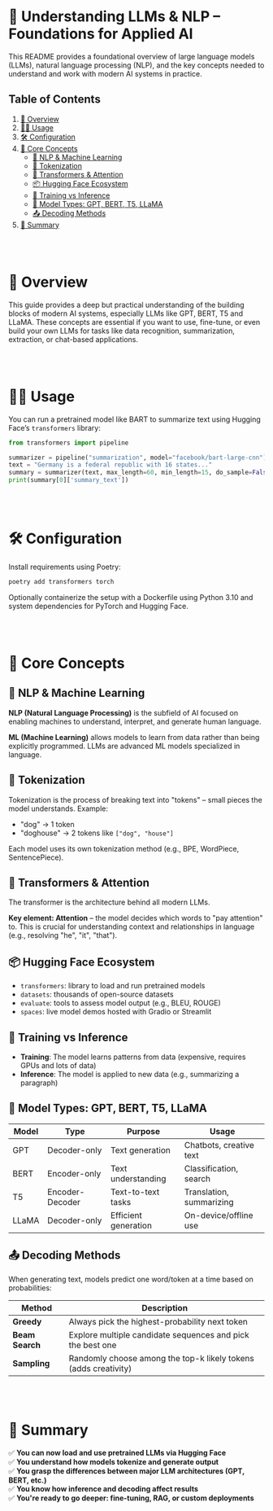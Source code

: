 # 🧠 Understanding LLMs & NLP – Foundations for Applied AI

This README provides a foundational overview of large language models (LLMs), natural language processing (NLP), and the key concepts needed to understand and work with modern AI systems in practice.

## Table of Contents

1. [📖 Overview](#-overview)
2. [🧑‍💻 Usage](#-usage)
3. [🛠️ Configuration](#-configuration)
4. [🧭 Core Concepts](#-core-concepts)
   - [🔡 NLP & Machine Learning](#-nlp--machine-learning)
   - [🧩 Tokenization](#-tokenization)
   - [🧠 Transformers & Attention](#-transformers--attention)
   - [📦 Hugging Face Ecosystem](#-hugging-face-ecosystem)
   - [🔁 Training vs Inference](#-training-vs-inference)
   - [🧠 Model Types: GPT, BERT, T5, LLaMA](#-model-types-gpt-bert-t5-llama)
   - [📤 Decoding Methods](#-decoding-methods)
5. [🚀 Summary](#-summary)

<br>
<br>

# 📖 Overview

This guide provides a deep but practical understanding of the building blocks of modern AI systems, especially LLMs like GPT, BERT, T5 and LLaMA. These concepts are essential if you want to use, fine-tune, or even build your own LLMs for tasks like data recognition, summarization, extraction, or chat-based applications.

<br>
<br>

# 🧑‍💻 Usage

You can run a pretrained model like BART to summarize text using Hugging Face’s `transformers` library:

```python
from transformers import pipeline

summarizer = pipeline("summarization", model="facebook/bart-large-cnn")
text = "Germany is a federal republic with 16 states..."
summary = summarizer(text, max_length=60, min_length=15, do_sample=False)
print(summary[0]['summary_text'])
```

<br>
<br>

# 🛠️ Configuration

Install requirements using Poetry:

```bash
poetry add transformers torch
```

Optionally containerize the setup with a Dockerfile using Python 3.10 and system dependencies for PyTorch and Hugging Face.

<br>
<br>

# 🧭 Core Concepts

## 🔡 NLP & Machine Learning

**NLP (Natural Language Processing)** is the subfield of AI focused on enabling machines to understand, interpret, and generate human language.

**ML (Machine Learning)** allows models to learn from data rather than being explicitly programmed. LLMs are advanced ML models specialized in language.

## 🧩 Tokenization

Tokenization is the process of breaking text into "tokens" – small pieces the model understands. Example:

- "dog" → 1 token  
- "doghouse" → 2 tokens like `["dog", "house"]`

Each model uses its own tokenization method (e.g., BPE, WordPiece, SentencePiece).

## 🧠 Transformers & Attention

The transformer is the architecture behind all modern LLMs.

**Key element: Attention** – the model decides which words to "pay attention" to. This is crucial for understanding context and relationships in language (e.g., resolving "he", "it", "that").

## 📦 Hugging Face Ecosystem

- `transformers`: library to load and run pretrained models
- `datasets`: thousands of open-source datasets
- `evaluate`: tools to assess model output (e.g., BLEU, ROUGE)
- `spaces`: live model demos hosted with Gradio or Streamlit

## 🔁 Training vs Inference

- **Training**: The model learns patterns from data (expensive, requires GPUs and lots of data)
- **Inference**: The model is applied to new data (e.g., summarizing a paragraph)

## 🧠 Model Types: GPT, BERT, T5, LLaMA

| Model  | Type            | Purpose             | Usage                   |
|--------|------------------|----------------------|--------------------------|
| GPT    | Decoder-only     | Text generation      | Chatbots, creative text |
| BERT   | Encoder-only     | Text understanding   | Classification, search  |
| T5     | Encoder-Decoder  | Text-to-text tasks   | Translation, summarizing|
| LLaMA  | Decoder-only     | Efficient generation | On-device/offline use   |

## 📤 Decoding Methods

When generating text, models predict one word/token at a time based on probabilities:

| Method         | Description |
|----------------|-------------|
| **Greedy**     | Always pick the highest-probability next token |
| **Beam Search**| Explore multiple candidate sequences and pick the best one |
| **Sampling**   | Randomly choose among the top-k likely tokens (adds creativity) |

<br>
<br>

# 🚀 Summary

✅ **You can now load and use pretrained LLMs via Hugging Face**  
✅ **You understand how models tokenize and generate output**  
✅ **You grasp the differences between major LLM architectures (GPT, BERT, etc.)**  
✅ **You know how inference and decoding affect results**  
✅ **You're ready to go deeper: fine-tuning, RAG, or custom deployments**  